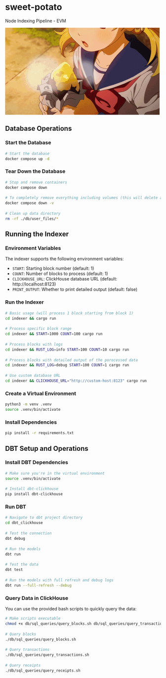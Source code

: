 # sweet-potato
Node Indexing Pipeline - EVM

![Sweet Potato Pipeline](img/sweet-potato.gif)


## Database Operations

### Start the Database
```bash
# Start the database
docker compose up -d
```

### Tear Down the Database
```bash
# Stop and remove containers
docker compose down

# To completely remove everything including volumes (this will delete all data)
docker compose down -v

# Clean up data directory
rm -rf ./db/user_files/*
```

## Running the Indexer

### Environment Variables
The indexer supports the following environment variables:
- `START`: Starting block number (default: 1)
- `COUNT`: Number of blocks to process (default: 1)
- `CLICKHOUSE_URL`: ClickHouse database URL (default: http://localhost:8123)
- `PRINT_OUTPUT`: Whether to print detailed output (default: false)

### Run the Indexer
```bash
# Basic usage (will process 1 block starting from block 1)
cd indexer && cargo run

# Process specific block range
cd indexer && START=1000 COUNT=100 cargo run

# Process blocks with logs
cd indexer && RUST_LOG=info START=100 COUNT=10 cargo run

# Process blocks with detailed output of the porocessed data
cd indexer && RUST_LOG=debug START=100 COUNT=1 cargo run

# Use custom database URL
cd indexer && CLICKHOUSE_URL="http://custom-host:8123" cargo run
```

### Create a Virtual Environment
```bash
python3 -m venv .venv
source .venv/bin/activate
```

### Install Dependencies
```bash
pip install -r requirements.txt
```

## DBT Setup and Operations

### Install DBT Dependencies
```bash
# Make sure you're in the virtual environment
source .venv/bin/activate

# Install dbt-clickhouse
pip install dbt-clickhouse
```

### Run DBT
```bash
# Navigate to dbt project directory
cd dbt_clickhouse

# Test the connection
dbt debug

# Run the models
dbt run

# Test the data
dbt test

# Run the models with full refresh and debug logs
dbt run --full-refresh --debug
```

### Query Data in ClickHouse
You can use the provided bash scripts to quickly query the data:

```bash
# Make scripts executable
chmod +x db/sql_queries/query_blocks.sh db/sql_queries/query_transactions.sh db/sql_queries/query_receipts.sh

# Query blocks
./db/sql_queries/query_blocks.sh

# Query transactions
./db/sql_queries/query_transactions.sh

# Query receipts
./db/sql_queries/query_receipts.sh



